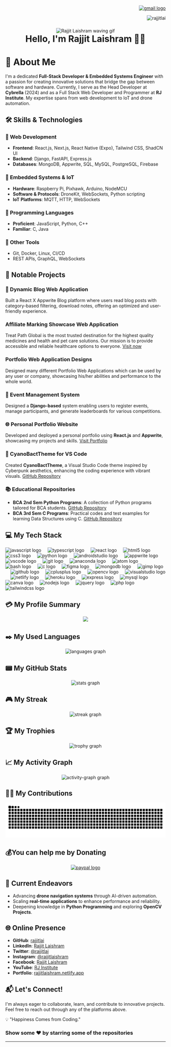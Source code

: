 ###

<div align="right">
  <a href="mailto:rajjitlai@mail.com" target="_blank">
    <img src="https://img.shields.io/static/v1?message=rajjitlai@mail.com&logo=gmail&label=&color=050f2c&logoColor=00aeff&labelColor=fff050f2c&style=for-the-badge" height="30" alt="gmail logo"  />
  </a>
</div>

<p align="right"> <img src="https://komarev.com/ghpvc/?username=rajjitlai&label=Views&color=blue&style=plastic&style=icon" alt="rajjitlai" /> </p>

###

<div align="center">
  <img width="180" src="https://media.tenor.com/hJIQKdiU47sAAAAM/rabbit-cute.gif" alt="Rajjit Laishram waving gif">
  <h1 style="margin: 0;">Hello, I'm Rajjit Laishram 👋🏻</h1>
</div>

# 💫 About Me

I'm a dedicated **Full-Stack Developer & Embedded Systems Engineer** with a passion for creating innovative solutions that bridge the gap between software and hardware. Currently, I serve as the Head Developer at **Cybrella** (2024) and as a Full Stack Web Developer and Programmer at **RJ Institute**. My expertise spans from web development to IoT and drone automation.

## 🛠️ Skills & Technologies

### 🔹 Web Development

- **Frontend**: React.js, Next.js, React Native (Expo), Tailwind CSS, ShadCN UI
- **Backend**: Django, FastAPI, Express.js
- **Databases**: MongoDB, Appwrite, SQL, MySQL, PostgreSQL, Firebase

### 🔹 Embedded Systems & IoT

- **Hardware**: Raspberry Pi, Pixhawk, Arduino, NodeMCU
- **Software & Protocols**: DroneKit, WebSockets, Python scripting
- **IoT Platforms**: MQTT, HTTP, WebSockets

### 🔹 Programming Languages

- **Proficient**: JavaScript, Python, C++
- **Familiar**: C, Java

### 🔹 Other Tools

- Git, Docker, Linux, CI/CD
- REST APIs, GraphQL, WebSockets

## 📌 Notable Projects

### 📝 Dynamic Blog Web Application

Built a React X Appwrite Blog platform where users read blog posts with category-based filtering, download notes, offering an optimized and user-friendly experience.

### Affiliate Marking Showcase Web Application

Treat Path Global is the most trusted destination for the highest quality medicines and health and pet care solutions. Our mission is to provide accessible and reliable healthcare options to everyone. [Visit now](https://treatpathglobal.com/)

### Portfolio Web Application Designs

Designed many different Portfolio Web Applications which can be used by any user or company, showcasing his/her abilities and performance to the whole world.

### 🔧 Event Management System

Designed a **Django-based** system enabling users to register events, manage participants, and generate leaderboards for various competitions.

### 🌐 Personal Portfolio Website

Developed and deployed a personal portfolio using **React.js** and **Appwrite**, showcasing my projects and skills. [Visit Portfolio](https://rajjitlaishram.netlify.app/)

### 🎨 CyanoBactTheme for VS Code

Created **CyanoBactTheme**, a Visual Studio Code theme inspired by Cyberpunk aesthetics, enhancing the coding experience with vibrant visuals. [GitHub Repository](https://github.com/rajjitlai/CyanoBactTheme)

### 📚 Educational Repositories

- **BCA 2nd Sem Python Programs**: A collection of Python programs tailored for BCA students. [GitHub Repository](https://github.com/rajjitlai/bca-2nd-sem-Python)
- **BCA 3rd Sem C Programs**: Practical codes and test examples for learning Data Structures using C. [GitHub Repository](https://github.com/rajjitlai/BCA-3rd-SEM-C-Programs)

## 💻 My Tech Stack

<div align="left">
  <img src="https://cdn.simpleicons.org/javascript/F7DF1E" height="30" alt="javascript logo"  />
  <img width="12" />
  <img src="https://cdn.jsdelivr.net/gh/devicons/devicon/icons/typescript/typescript-original.svg" height="30" alt="typescript logo"  />
  <img width="12" />
  <img src="https://cdn.jsdelivr.net/gh/devicons/devicon/icons/react/react-original.svg" height="30" alt="react logo"  />
  <img width="12" />
  <img src="https://cdn.jsdelivr.net/gh/devicons/devicon/icons/html5/html5-original.svg" height="30" alt="html5 logo"  />
  <img width="12" />
  <img src="https://cdn.jsdelivr.net/gh/devicons/devicon/icons/css3/css3-original.svg" height="30" alt="css3 logo"  />
  <img width="12" />
  <img src="https://skillicons.dev/icons?i=py" height="30" alt="python logo"  />
  <img width="12" />
  <img src="https://cdn.jsdelivr.net/gh/devicons/devicon/icons/androidstudio/androidstudio-original.svg" height="30" alt="androidstudio logo"  />
  <img width="12" />
  <img src="https://cdn.jsdelivr.net/gh/devicons/devicon/icons/appwrite/appwrite-original.svg" height="30" alt="appwrite logo"  />
  <img width="12" />
  <img src="https://cdn.jsdelivr.net/gh/devicons/devicon/icons/vscode/vscode-original.svg" height="30" alt="vscode logo"  />
  <img width="12" />
  <img src="https://cdn.simpleicons.org/git/F05032" height="30" alt="git logo"  />
  <img width="12" />
  <img src="https://cdn.jsdelivr.net/gh/devicons/devicon/icons/anaconda/anaconda-original.svg" height="30" alt="anaconda logo"  />
  <img width="12" />
  <img src="https://skillicons.dev/icons?i=atom" height="30" alt="atom logo"  />
  <img width="12" />
  <img src="https://skillicons.dev/icons?i=bash" height="30" alt="bash logo"  />
  <img width="12" />
  <img src="https://cdn.jsdelivr.net/gh/devicons/devicon/icons/c/c-original.svg" height="30" alt="c logo"  />
  <img width="12" />
  <img src="https://cdn.jsdelivr.net/gh/devicons/devicon/icons/figma/figma-original.svg" height="30" alt="figma logo"  />
  <img width="12" />
  <img src="https://skillicons.dev/icons?i=mongodb" height="30" alt="mongodb logo"  />
  <img width="12" />
  <img src="https://cdn.jsdelivr.net/gh/devicons/devicon/icons/gimp/gimp-original.svg" height="30" alt="gimp logo"  />
  <img width="12" />
  <img src="https://skillicons.dev/icons?i=github" height="30" alt="github logo"  />
  <img width="12" />
  <img src="https://cdn.jsdelivr.net/gh/devicons/devicon/icons/cplusplus/cplusplus-original.svg" height="30" alt="cplusplus logo"  />
  <img width="12" />
  <img src="https://cdn.jsdelivr.net/gh/devicons/devicon/icons/opencv/opencv-original.svg" height="30" alt="opencv logo"  />
  <img width="12" />
  <img src="https://cdn.jsdelivr.net/gh/devicons/devicon/icons/visualstudio/visualstudio-plain.svg" height="30" alt="visualstudio logo"  />
  <img width="12" />
  <img src="https://cdn.simpleicons.org/netlify/00C7B7" height="30" alt="netlify logo"  />
  <img width="12" />
  <img src="https://cdn.simpleicons.org/heroku/430098" height="30" alt="heroku logo"  />
  <img width="12" />
  <img src="https://skillicons.dev/icons?i=express" height="30" alt="express logo"  />
  <img width="12" />
  <img src="https://cdn.jsdelivr.net/gh/devicons/devicon/icons/mysql/mysql-original.svg" height="30" alt="mysql logo"  />
  <img width="12" />
  <img src="https://cdn.jsdelivr.net/gh/devicons/devicon/icons/canva/canva-original.svg" height="30" alt="canva logo"  />
  <img width="12" />
  <img src="https://cdn.jsdelivr.net/gh/devicons/devicon/icons/nodejs/nodejs-original.svg" height="30" alt="nodejs logo"  />
  <img width="12" />
  <img src="https://cdn.simpleicons.org/jquery/0769AD" height="30" alt="jquery logo"  />
  <img width="12" />
  <img src="https://skillicons.dev/icons?i=php" height="30" alt="php logo"  />
  <img src="https://skillicons.dev/icons?i=tailwind" height="40" alt="tailwindcss logo"  />
</div>

## 💳 My Profile Summary

<div align="center">
  <img src="https://github-profile-summary-cards.vercel.app/api/cards/profile-details?username=rajjitlai&theme=algolia" />
</div>

## ✒️ My Used Languages

<div align="center">
  <img src="https://github-readme-stats.vercel.app/api/top-langs?username=rajjitlai&locale=en&hide_title=false&layout=compact&card_width=720&langs_count=30&theme=algolia&hide_border=false&order=2&custom_title=My%20Used%20Languages" alt="languages graph"  />
</div>

## 📟 My GitHub Stats

<div align="center">
  <img src="https://github-readme-stats.vercel.app/api?username=rajjitlai&hide_title=false&hide_rank=false&show_icons=true&include_all_commits=true&count_private=true&disable_animations=false&theme=algolia&locale=en&hide_border=false&order=1&custom_title=My%20Stats" alt="stats graph"  />
</div>

## 🎮 My Streak

<div align="center">
  <img src="https://streak-stats.demolab.com?user=rajjitlai&locale=en&mode=daily&theme=algolia&hide_border=false&border_radius=5&order=3" alt="streak graph"  />
</div>

## 🏆 My Trophies

<div align="center">
  <img src="https://github-profile-trophy.vercel.app?username=rajjitlai&theme=algolia&column=-1&row=1&margin-w=8&margin-h=8&no-bg=true&no-frame=false&order=4" alt="trophy graph"  />
</div>

## 📈 My Activity Graph

<div align="center">
  <img src="https://github-readme-activity-graph.vercel.app/graph?username=rajjitlai&radius=16&theme=arctic&area=true&order=5&custom_title=My%20Activity%20Graph" alt="activity-graph graph"  />
</div>

## 🙌🏻 My Contributions

<div align="center">
  <img src="https://raw.githubusercontent.com/rajjitlai/rajjitlai/output/snake.svg" alt="Snake animation" />
</div>

## 💰You can help me by Donating

<div align="center">
  <a href="https://www.paypal.com/paypalme/rajjitlaishram" target="_blank">
    <img src="https://img.shields.io/static/v1?message=PayPal&logo=paypal&label=&color=00457C&logoColor=white&labelColor=&style=for-the-badge" height="25" alt="paypal logo"  />
  </a>
</div>

## 🎯 Current Endeavors

- Advancing **drone navigation systems** through AI-driven automation.
- Scaling **real-time applications** to enhance performance and reliability.
- Deepening knowledge in **Python Programming** and exploring **OpenCV Projects**.

## 🌐 Online Presence

- **GitHub**: [rajjitlai](https://github.com/rajjitlai)
- **LinkedIn**: [Rajjit Laishram](https://linkedin.com/in/rajjit-laishram-a03a02255)
- **Twitter**: [@rajjitlai](https://twitter.com/rajjitlai)
- **Instagram**: [@rajjitlaishram](https://www.instagram.com/rajjitlaishram/)
- **Facebook**: [Rajjit Laishram](https://www.facebook.com/rajjitlaishram/)
- **YouTube**: [RJ Institute](https://www.youtube.com/@rjinstitute.rajjit)
- **Portfolio**: [rajjitlaishram.netlify.app](https://mypersonalportfolio-rl.netlify.app)

## 📬 Let's Connect!

I'm always eager to collaborate, learn, and contribute to innovative projects. Feel free to reach out through any of the platforms above.

💡 "Happiness Comes from Coding."

### Show some ❤️ by starring some of the repositories

---
